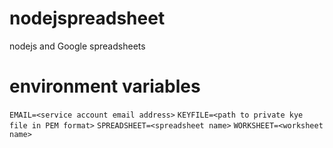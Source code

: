 nodejspreadsheet
================

nodejs and Google spreadsheets

# environment variables

```EMAIL=<service account email address>```
```KEYFILE=<path to private kye file in PEM format>```
```SPREADSHEET=<spreadsheet name>```
```WORKSHEET=<worksheet name>```
